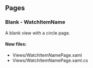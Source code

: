﻿## Pages

<!--{[{-->
### Blank - WatchItemName
A blank view with a circle page.
#### New files:
* Views/WatchItemNamePage.xaml
* Views/WatchItemNamePage.xaml.cs
<!--}]}-->